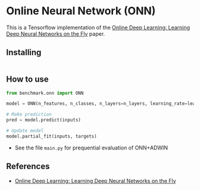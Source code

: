 # Online Neural Network (ONN)

This is a Tensorflow implementation of the [Online Deep Learning: Learning Deep Neural Networks on the Fly](https://arxiv.org/abs/1711.03705) paper.

## Installing
```

```

## How to use
```python
from benchmark.onn import ONN

model = ONN(n_features, n_classes, n_layers=n_layers, learning_rate=learning_rate)

# Make prediction
pred = model.predict(inputs)

# Update model
model.partial_fit(inputs, targets)

```

* See the file `main.py` for prequential evaluation of ONN+ADWIN

## References
- [Online Deep Learning: Learning Deep Neural Networks on the Fly](https://arxiv.org/abs/1711.03705)
